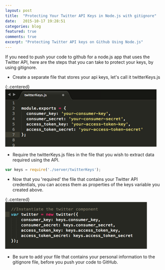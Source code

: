 ```yaml
---
layout: post
title:  "Protecting Your Twitter API Keys in Node.js with gitignore"
date:   2015-10-17 19:28:51
categories: blog
featured: true
comments: true
excerpt: "Protecting Twitter API keys on Github Using Node.js"
---
```


If you need to push your code to github for a node.js app that uses the Twitter API, here are the steps that you can take to protect your keys, by using gitignore.

* Create a separate file that stores your api keys, let's call it twitterKeys.js

{:.centered}
![twitter credentials img](/../../img/twitter-info.png)


* Require the twitterKeys.js files in the file that you wish to extract data required using the API.

``` javascript
var keys = require('./server/twitterKeys');
```

* Now that you 'required' the file that contains your Twitter API credentials, you can access them as properties of the keys variable you created above.

{:.centered}
![twitter credentials img](/../../img/keys-props.png)



* Be sure to add your file that contains your personal information to the gitignore file, before you push your code to GitHub.


